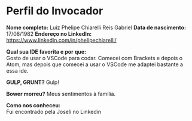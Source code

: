 Perfil do Invocador
========================

**Nome completo:**   Luiz Phelipe Chiarelli Reis Gabriel
**Data de nascimento:**   17/08/1982
**Endereço no LinkedIn:**   https://www.linkedin.com/in/phelipechiarelli/

**Qual sua IDE favorita e por que:**   
Gosto de usar o VSCode para codar. Comecei com Brackets e depois o Atom, mas depois que comecei a usar o VSCode me adaptei bastante a essa ide.

**GULP, GRUNT?**
Gulp!

**Bower morreu?** 
Meus sentimentos à família.

**Como nos conheceu:**   
Fui encontrado pela Joseli no Linkedin
